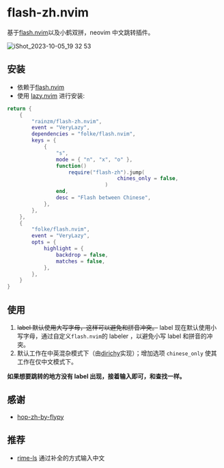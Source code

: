 # flash-zh.nvim

基于[flash.nvim](https://github.com/folke/flash.nvim)以及小鹤双拼，neovim 中文跳转插件。

![iShot_2023-10-05_19 32 53](https://github.com/rainzm/flash-zh.nvim/assets/22927169/4c3ca124-0fee-48a2-b7c6-17391afe8d0e)


## 安装

- 依赖于[flash.nvim](https://github.com/folke/flash.nvim)
- 使用 [lazy.nvim](https://github.com/folke/lazy.nvim) 进行安装:
```lua
return {
	{
		"rainzm/flash-zh.nvim",
		event = "VeryLazy",
		dependencies = "folke/flash.nvim",
		keys = {
			{
				"s",
				mode = { "n", "x", "o" },
				function()
					require("flash-zh").jump(
                        			chines_only = false,
                    			)
				end,
				desc = "Flash between Chinese",
			},
		},
	},
	{
		"folke/flash.nvim",
		event = "VeryLazy",
		opts = {
			highlight = {
				backdrop = false,
				matches = false,
			},
		},
    }
}
```

## 使用

1. ~~label 默认使用大写字母，这样可以避免和拼音冲突。~~ label 现在默认使用小写字母，通过自定义`flash.nvim`的 labeler ，以避免小写 label 和拼音的冲突。
2. 默认工作在中英混杂模式下（由[dirichy](https://github.com/dirichy)实现）；增加选项 `chinese_only` 使其工作在仅中文模式下。

**如果想要跳转的地方没有 label 出现，接着输入即可，和查找一样。**

## 感谢

- [hop-zh-by-flypy](https://github.com/zzhirong/hop-zh-by-flypy)

## 推荐

- [rime-ls](https://github.com/wlh320/rime-ls) 通过补全的方式输入中文
